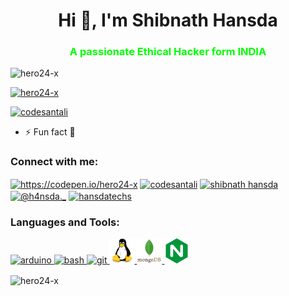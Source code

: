 <h1 align="center">Hi 👋, I'm Shibnath Hansda</h1>
<h3 align="center" style="color: #00ff00;"><b>A passionate Ethical Hacker form INDIA</b></h3>


<p align="left"> <img src="https://komarev.com/ghpvc/?username=hero24-x&label=Profile%20views&color=0e75b6&style=flat" alt="hero24-x" /> </p>

<p align="left"> <a href="https://github.com/ryo-ma/github-profile-trophy"><img src="https://github-profile-trophy.vercel.app/?username=hero24-x" alt="hero24-x" /></a> </p>

<p align="left"> <a href="https://twitter.com/codesantali" target="blank"><img src="https://img.shields.io/twitter/follow/codesantali?logo=twitter&style=for-the-badge" alt="codesantali" /></a> </p>

- ⚡ Fun fact **🥳**

<h3 align="left">Connect with me:</h3>
<p align="left">
<a href="https://codepen.io/https://codepen.io/hero24-x" target="blank"><img align="center" src="https://raw.githubusercontent.com/rahuldkjain/github-profile-readme-generator/master/src/images/icons/Social/codepen.svg" alt="https://codepen.io/hero24-x" height="30" width="40" /></a>
<a href="https://twitter.com/codesantali" target="blank"><img align="center" src="https://raw.githubusercontent.com/rahuldkjain/github-profile-readme-generator/master/src/images/icons/Social/twitter.svg" alt="codesantali" height="30" width="40" /></a>
<a href="https://fb.com/shibnath hansda" target="blank"><img align="center" src="https://raw.githubusercontent.com/rahuldkjain/github-profile-readme-generator/master/src/images/icons/Social/facebook.svg" alt="shibnath hansda" height="30" width="40" /></a>
<a href="https://instagram.com/@h4nsda._" target="blank"><img align="center" src="https://raw.githubusercontent.com/rahuldkjain/github-profile-readme-generator/master/src/images/icons/Social/instagram.svg" alt="@h4nsda._" height="30" width="40" /></a>
<a href="https://www.youtube.com/c/hansdatechs" target="blank"><img align="center" src="https://raw.githubusercontent.com/rahuldkjain/github-profile-readme-generator/master/src/images/icons/Social/youtube.svg" alt="hansdatechs" height="30" width="40" /></a>
</p>

<h3 align="left">Languages and Tools:</h3>
<p align="left"> <a href="https://www.arduino.cc/" target="_blank" rel="noreferrer"> <img src="https://cdn.worldvectorlogo.com/logos/arduino-1.svg" alt="arduino" width="40" height="40"/> </a> <a href="https://www.gnu.org/software/bash/" target="_blank" rel="noreferrer"> <img src="https://www.vectorlogo.zone/logos/gnu_bash/gnu_bash-icon.svg" alt="bash" width="40" height="40"/> </a> <a href="https://git-scm.com/" target="_blank" rel="noreferrer"> <img src="https://www.vectorlogo.zone/logos/git-scm/git-scm-icon.svg" alt="git" width="40" height="40"/> </a> <a href="https://www.linux.org/" target="_blank" rel="noreferrer"> <img src="https://raw.githubusercontent.com/devicons/devicon/master/icons/linux/linux-original.svg" alt="linux" width="40" height="40"/> </a> <a href="https://www.mongodb.com/" target="_blank" rel="noreferrer"> <img src="https://raw.githubusercontent.com/devicons/devicon/master/icons/mongodb/mongodb-original-wordmark.svg" alt="mongodb" width="40" height="40"/> </a> <a href="https://www.nginx.com" target="_blank" rel="noreferrer"> <img src="https://raw.githubusercontent.com/devicons/devicon/master/icons/nginx/nginx-original.svg" alt="nginx" width="40" height="40"/> </a> </p>

<p><img align="center" src="https://github-readme-stats.vercel.app/api/top-langs?username=hero24-x&show_icons=true&locale=en&layout=compact" alt="hero24-x" /></p>
